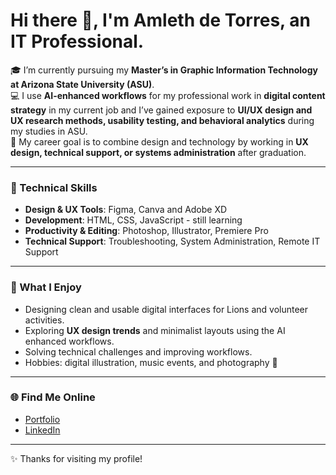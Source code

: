 <!--
**rhylleth14/rhylleth14** is a ✨ _special_ ✨ repository because its `README.md` (this file) appears on your GitHub profile.

Here are some ideas to get you started:
# 
-->
# Hi there 👋, I'm Amleth de Torres, an IT Professional.

🎓 I’m currently pursuing my **Master’s in Graphic Information Technology at Arizona State University (ASU)**.  
💻 I use **AI-enhanced workflows** for my professional work in **digital content strategy** in my current job and I’ve gained exposure to **UI/UX design and UX research methods, usability testing, and behavioral analytics** during my studies in ASU.  
🚀 My career goal is to combine design and technology by working in **UX design, technical support, or systems administration** after graduation.  

---

### 🔧 Technical Skills
- **Design & UX Tools**: Figma, Canva and Adobe XD  
- **Development**: HTML, CSS, JavaScript - still learning  
- **Productivity & Editing**: Photoshop, Illustrator, Premiere Pro  
- **Technical Support**: Troubleshooting, System Administration, Remote IT Support  

---

### 🌟 What I Enjoy
- Designing clean and usable digital interfaces for Lions and volunteer activities. 
- Exploring **UX design trends** and minimalist layouts using the AI enhanced workflows.
- Solving technical challenges and improving workflows.
- Hobbies: digital illustration, music events, and photography 📸  

---

### 🌐 Find Me Online
- [Portfolio](https://www.lethmedesign.com)  
- [LinkedIn](https://www.linkedin.com/in/amlethdetorres)  

---

✨ Thanks for visiting my profile!


